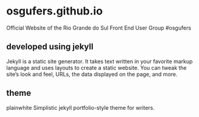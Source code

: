 # osgufers.github.io

Official Website of the Rio Grande do Sul Front End User Group #osgufers 

## developed using jekyll

Jekyll is a static site generator. It takes text written in your favorite markup language and uses layouts to create a static website. You can tweak the site’s look and feel, URLs, the data displayed on the page, and more.

## theme
plainwhite
Simplistic jekyll portfolio-style theme for writers.